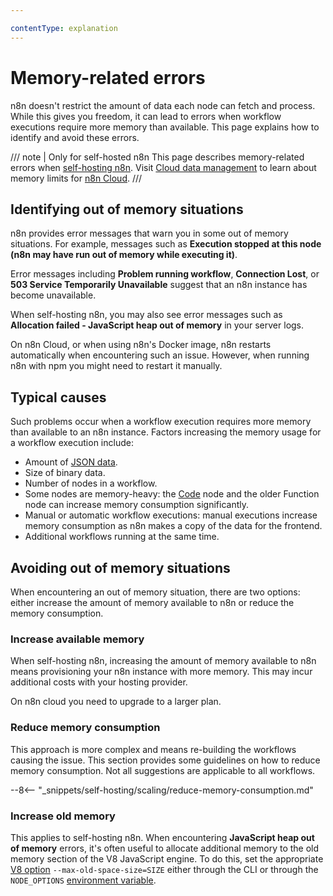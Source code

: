 ```yaml
---

contentType: explanation
---
```


# Memory-related errors

n8n doesn't restrict the amount of data each node can fetch and process. While this gives you freedom, it can lead to errors when workflow executions require more memory than available. This page explains how to identify and avoid these errors.

/// note | Only for self-hosted n8n
This page describes memory-related errors when [self-hosting n8n](/hosting/index.md). Visit [Cloud data management](/manage-cloud/cloud-data-management.md) to learn about memory limits for [n8n Cloud](/manage-cloud/overview.md).
///

## Identifying out of memory situations

n8n provides error messages that warn you in some out of memory situations. For example, messages such as **Execution stopped at this node (n8n may have run out of memory while executing it)**.

Error messages including **Problem running workflow**, **Connection Lost**, or **503 Service Temporarily Unavailable** suggest that an n8n instance has become unavailable. 

When self-hosting n8n, you may also see error messages such as **Allocation failed - JavaScript heap out of memory** in your server logs. 

On n8n Cloud, or when using n8n's Docker image, n8n restarts automatically when encountering such an issue. However, when running n8n with npm you might need to restart it manually.

## Typical causes

Such problems occur when a workflow execution requires more memory than available to an n8n instance. Factors increasing the memory usage for a workflow execution include:

- Amount of [JSON data](/data/data-structure.md).
- Size of binary data.
- Number of nodes in a workflow.
- Some nodes are memory-heavy: the [Code](/integrations/builtin/core-nodes/n8n-nodes-base.code/index.md) node and the older Function node can increase memory consumption significantly.
- Manual or automatic workflow executions: manual executions increase memory consumption as n8n makes a copy of the data for the frontend.
- Additional workflows running at the same time.

## Avoiding out of memory situations

When encountering an out of memory situation, there are two options: either increase the amount of memory available to n8n or reduce the memory consumption.

### Increase available memory

When self-hosting n8n, increasing the amount of memory available to n8n means provisioning your n8n instance with more memory. This may incur additional costs with your hosting provider.

On n8n cloud you need to upgrade to a larger plan.

### Reduce memory consumption

This approach is more complex and means re-building the workflows causing the issue. This section provides some guidelines on how to reduce memory consumption. Not all suggestions are applicable to all workflows.

--8<-- "_snippets/self-hosting/scaling/reduce-memory-consumption.md"

### Increase old memory

This applies to self-hosting n8n. When encountering **JavaScript heap out of memory** errors, it's often useful to allocate additional memory to the old memory section of the V8 JavaScript engine. To do this, set the appropriate [V8 option](https://nodejs.org/api/cli.html#--max-old-space-sizesize-in-megabytes) `--max-old-space-size=SIZE` either through the CLI or through the `NODE_OPTIONS` [environment variable](https://nodejs.org/api/cli.html#node_optionsoptions).
